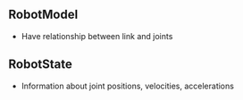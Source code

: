 ## RobotModel 
- Have relationship between link and joints
## RobotState
- Information about joint positions, velocities, accelerations

